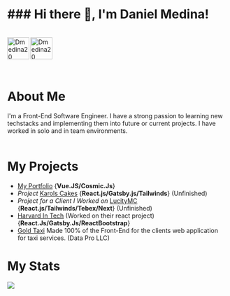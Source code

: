 <h1>### Hi there 👋, I'm Daniel Medina!</h1>

<br/>
<a href="https://www.linkedin.com/in/dannymedina007/" target="_blank" >
    <img align ="left" alt="Dmedina20 LinkedIN" width="50px" src ="https://img.icons8.com/nolan/64/linkedin.png" />
</a>
  <a href="https://www.danielmed.com" target="_blank">
    <img align ="left" alt="Dmedina20 Portfolio " width="50px" src ="https://img.icons8.com/nolan/64/resume.png" />
  </a>
  
  <br/>
  
  <br/>
  
![]()

<br/>
<h1 >About Me</h1>
I'm a Front-End Software Engineer. I have a strong passion to learning new techstacks and implementing them into future or current projects. I have worked in solo and in team environments.
<br/>
<br/>

<h1>My Projects</h1>

- [My Portfolio](https://www.danielmed.com) {**Vue.JS/Cosmic.Js**}
- *Project* [Karols Cakes](https://karols-cakes.netlify.app) {**React.js/Gatsby.js/Tailwinds**} (Unfinished)
- *Project for a Client I Worked on* [LucityMC](https://reactproject-f9d50.web.app)  {**React.js/Tailwinds/Tebex/Next**} (Unfinished)
- [Harvard In Tech](https://www.harvardintechseattle.com) (Worked on their react project) {**React.Js/Gatsby.Js/ReactBootstrap**}
- [Gold Taxi](https://goldtaxi.taximachine.com/home/) Made 100% of the Front-End for the clients web application for taxi services. (Data Pro LLC)

<h1>My Stats</h1>


<div align="left"><img src="https://github-profile-trophy.vercel.app/?username=Dmedina20&theme=tokyonight&count_private=true&include_all_commits"></div>

